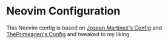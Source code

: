 # Neovim Configuration

This Neovim config is based on [Josean Martinez's Config](https://www.youtube.com/watch?v=vdn_pKJUda8) and [ThePrimeagen's Config](https://www.youtube.com/watch?v=DogKdiRx7ls) and tweaked to my liking.
